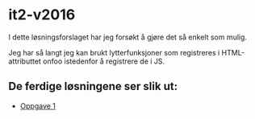 # it2-v2016
I dette løsningsforslaget har jeg forsøkt å gjøre det så enkelt som mulig. 

Jeg har så langt jeg kan brukt lytterfunksjoner som registreres i HTML-attributtet onfoo istedenfor å registrere de i JS.

## De ferdige løsningene ser slik ut:
* [Oppgave 1](https://johanhake.github.io/it2-v2016/oppgave1.html)
